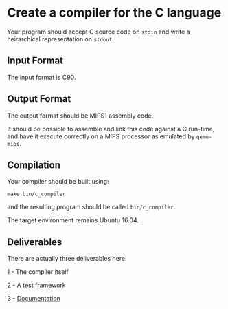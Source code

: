 Create a compiler for the C language
====================================

Your program should accept C source code on
`stdin` and write a heirarchical representation on `stdout`.

Input Format
------------

The input format is C90.

Output Format
-------------

The output format should be MIPS1 assembly code.

It should be possible to assemble and link this code
against a C run-time, and have it execute correctly
on a MIPS processor as emulated by `qemu-mips`.

Compilation
-----------

Your compiler should be built using:
````
make bin/c_compiler
````
and the resulting program should be called `bin/c_compiler`.

The target environment remains Ubuntu 16.04.

Deliverables
------------

There are actually three deliverables here:

1 - The compiler itself

2 - A [test framework](3-compiler-test_deliverable.md)

3 - [Documentation](3-compiler-documentation.md)

